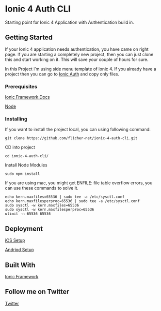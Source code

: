 # Ionic 4 Auth CLI

Starting point for Ionic 4 Application with Authentication build in.

## Getting Started

If your Ionic 4 application needs authentication, you have came on right page. If you are starting a completely new project, then you can just clone this and start working on it. This will save your couple of hours for sure.

In this Project I’m using side menu template of Ionic 4. If you already have a project then you can go to [Ionic Auth](https://github.com/flicher-net/ionic-4-auth) and copy only files.


### Prerequisites

[Ionic Framework Docs](https://ionicframework.com/docs/)

[Node](https://nodejs.org/)

### Installing

If you want to install the project local, you can using following command.

```
git clone https://github.com/flicher-net/ionic-4-auth-cli.git
```

CD into project

```
cd ionic-4-auth-cli/
```

Install Node Modules

```
sudo npm install
```

If you are using mac, you might get ENFILE: file table overflow errors, you can use these commands to solve it.

```
echo kern.maxfiles=65536 | sudo tee -a /etc/sysctl.conf
echo kern.maxfilesperproc=65536 | sudo tee -a /etc/sysctl.conf
sudo sysctl -w kern.maxfiles=65536
sudo sysctl -w kern.maxfilesperproc=65536
ulimit -n 65536 65536    
```

## Deployment

[iOS Setup](https://ionicframework.com/docs/installation/ios)

[Andriod Setup](https://ionicframework.com/docs/installation/android)

## Built With

[Ionic Framework](https://ionicframework.com/)

## Follow me on Twitter

[Twitter](https://twitter.com/_varunverma)
